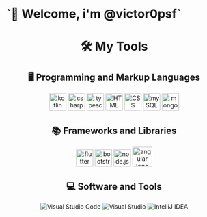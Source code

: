 
<h1>`👋 Welcome, i'm @victor0psf`</h1>
 
<div align="center">
<h1>🛠️ My Tools</h1>
 
  ## 🖥️ Programming and Markup Languages
<img src="https://cdn.jsdelivr.net/gh/devicons/devicon@latest/icons/kotlin/kotlin-original.svg" height="40" alt="kotlin logo"/>
<img src="https://cdn.jsdelivr.net/gh/devicons/devicon/icons/csharp/csharp-original.svg" height="40" alt="csharp logo"/>
<img src=https://cdn.jsdelivr.net/gh/devicons/devicon@latest/icons/typescript/typescript-original.svg height="40" alt= typescript logo/>
<img src="https://cdn.jsdelivr.net/gh/devicons/devicon/icons/html5/html5-original.svg" height="40" alt= HTML logo/>
<img src="https://cdn.jsdelivr.net/gh/devicons/devicon@latest/icons/css3/css3-original.svg" height="40" alt= CSS logo/>
<img src="https://cdn.jsdelivr.net/gh/devicons/devicon@latest/icons/mysql/mysql-original.svg" height="40" alt= mySQL logo/>
<img src="https://cdn.jsdelivr.net/gh/devicons/devicon@latest/icons/mongodb/mongodb-original.svg" height="40" alt="mongodb logo"/>

## 📚 Frameworks and Libraries
<img src="https://cdn.jsdelivr.net/gh/devicons/devicon@latest/icons/flutter/flutter-original.svg" height="40" alt="flutter logo"/>
<img src="https://cdn.jsdelivr.net/gh/devicons/devicon@latest/icons/bootstrap/bootstrap-original.svg" height="40" alt="bootstrap logo"/>
<img src="https://cdn.jsdelivr.net/gh/devicons/devicon@latest/icons/nodejs/nodejs-original.svg" height="40" alt="node.js logo" />
<img src="https://cdn.jsdelivr.net/gh/devicons/devicon@latest/icons/angular/angular-original.svg" height="46" alt="angular logo" />
          

          


## 💻 Software and Tools
![Visual Studio Code](https://img.shields.io/badge/-Visual%20Studio%20Code-007ACC?style=for-the-badge&logo=visual-studio-code&logoColor=white)
![Visual Studio](https://img.shields.io/badge/-Visual%20Studio-5C2D91?style=for-the-badge&logo=visual-studio&logoColor=white)
![IntelliJ IDEA](https://img.shields.io/badge/-IntelliJ%20IDEA-000000?style=for-the-badge&logo=intellij-idea&logoColor=white)  
</div>






<!---
victor0psf/victor0psf is a ✨ special ✨ repository because its `README.md` (this file) appears on your GitHub profile.
You can click the Preview link to take a look at your changes.
--->
